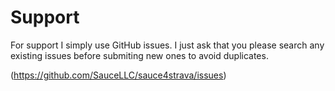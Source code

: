 Support
========
For support I simply use GitHub issues.  I just ask that you please search any existing issues before
submiting new ones to avoid duplicates.

(https://github.com/SauceLLC/sauce4strava/issues)
